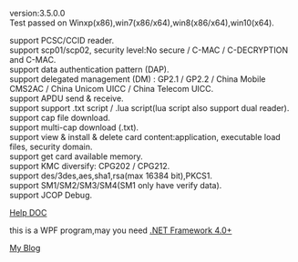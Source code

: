 version:3.5.0.0    
Test passed on Winxp(x86),win7(x86/x64),win8(x86/x64),win10(x64).  

support PCSC/CCID reader.  
support scp01/scp02, security level:No secure / C-MAC / C-DECRYPTION and C-MAC.  
support data authentication pattern (DAP).  
support delegated management (DM) :	GP2.1 / GP2.2 / China Mobile CMS2AC / China Unicom UICC / China Telecom UICC.  
support APDU send & receive.  
support support .txt script / .lua script(lua script also support dual reader).   
support cap file download.  
support multi-cap download (.txt).  
support view & install & delete card content:application, executable load files, security domain.  
support get card available memory.  
support KMC diversify: CPG202 / CPG212.  
support des/3des,aes,sha1,rsa(max 16384 bit),PKCS1.  
support SM1/SM2/SM3/SM4(SM1 only have verify data).   
support JCOP Debug.  

[Help DOC](https://github.com/APDU/SmartCardPlus/tree/master/doc)   

this is a WPF program,may you need [.NET Framework 4.0+](https://www.microsoft.com/en-us/download/details.aspx?id=17718)  

[My Blog](http://map.im)   
